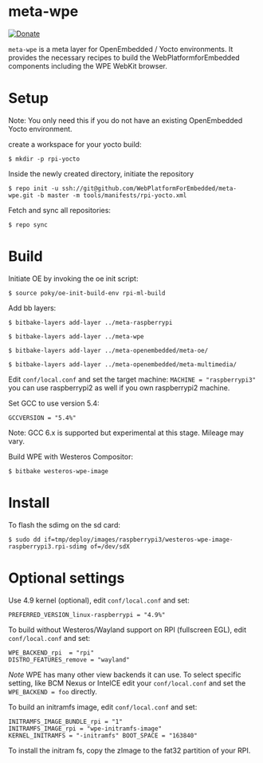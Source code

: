 
# **meta-wpe**

[![Donate](https://img.shields.io/badge/Donate-PayPal-green.svg)](https://www.paypal.com/cgi-bin/webscr?cmd=_s-xclick&hosted_button_id=55UJZHTXW8VTE)

`meta-wpe` is a meta layer for OpenEmbedded / Yocto environments. It provides the necessary recipes to build the WebPlatformforEmbedded components including the WPE WebKit browser.

# Setup
Note: You only need this if you do not have an existing OpenEmbedded Yocto environment.

create a workspace for your yocto build:

`$ mkdir -p rpi-yocto`

Inside the newly created directory, initiate the repository

`$ repo init -u ssh://git@github.com/WebPlatformForEmbedded/meta-wpe.git -b master -m tools/manifests/rpi-yocto.xml`

Fetch and sync all repositories:

`$ repo sync`

# Build
Initiate OE by invoking the oe init script:

`$ source poky/oe-init-build-env rpi-ml-build`

Add bb layers:

```
$ bitbake-layers add-layer ../meta-raspberrypi

$ bitbake-layers add-layer ../meta-wpe

$ bitbake-layers add-layer ../meta-openembedded/meta-oe/

$ bitbake-layers add-layer ../meta-openembedded/meta-multimedia/
```


Edit `conf/local.conf` and set the target machine:
`MACHINE = "raspberrypi3"`
you can use raspberrypi2 as well if you own raspberrypi2 machine.

Set GCC to use version 5.4:

`GCCVERSION = "5.4%"`

Note: GCC 6.x is supported but experimental at this stage. Mileage may vary.

Build WPE with Westeros Compositor:

`$ bitbake westeros-wpe-image`

# Install

To flash the sdimg on the sd card:

`$ sudo dd if=tmp/deploy/images/raspberrypi3/westeros-wpe-image-raspberrypi3.rpi-sdimg of=/dev/sdX`



# Optional settings

Use 4.9 kernel (optional), edit `conf/local.conf` and set:

`PREFERRED_VERSION_linux-raspberrypi = "4.9%"`

To build without Westeros/Wayland support on RPI (fullscreen EGL), edit `conf/local.conf` and set:
```
WPE_BACKEND_rpi  = "rpi"
DISTRO_FEATURES_remove = "wayland"
```

*Note* WPE has many other view backends it can use. To select specific setting, like BCM Nexus or IntelCE edit your `conf/local.conf` and set the `WPE_BACKEND = foo` directly.


To build an initramfs image, edit `conf/local.conf` and set:

```
INITRAMFS_IMAGE_BUNDLE_rpi = "1"
INITRAMFS_IMAGE_rpi = "wpe-initramfs-image"
KERNEL_INITRAMFS = "-initramfs" BOOT_SPACE = "163840"
```

To install the initram fs, copy the zImage to the fat32 partition of your RPI.




